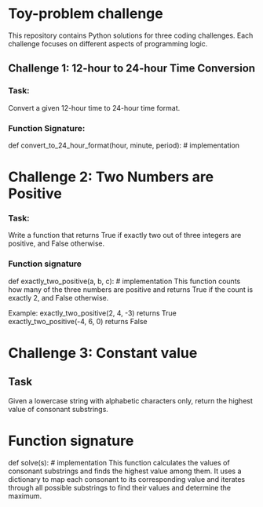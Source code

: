 # Toy-problem challenge

This repository contains Python solutions for three coding challenges. Each challenge focuses on different aspects of programming logic.

## Challenge 1: 12-hour to 24-hour Time Conversion

### Task:
Convert a given 12-hour time to 24-hour time format.

### Function Signature:
def convert_to_24_hour_format(hour, minute, period):
    # implementation
 
 # Challenge 2: Two Numbers are Positive

### Task:
  Write a function that returns True if exactly two out of three integers are positive, and False otherwise.

### Function signature

  def exactly_two_positive(a, b, c):
    # implementation
 This function counts how many of the three numbers are positive and returns True if the count is exactly 2, and False otherwise.

  Example:
  exactly_two_positive(2, 4, -3) returns True
  exactly_two_positive(-4, 6, 0) returns False


# Challenge 3: Constant value
## Task
Given a lowercase string with alphabetic characters only, return the highest value of consonant substrings.

# Function signature

 def solve(s):
    # implementation
    This function calculates the values of consonant substrings and finds the highest value among them. It uses a dictionary to map each consonant to its corresponding value and iterates through all possible substrings to find their values and determine the maximum.
 

